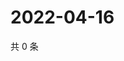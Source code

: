 # 2022-04-16

共 0 条

<!-- BEGIN WEIBO -->
<!-- 最后更新时间 Sat Apr 16 2022 06:00:53 GMT+0800 (China Standard Time) -->

<!-- END WEIBO -->
